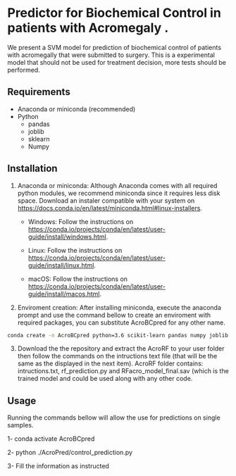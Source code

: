 # Predictor for Biochemical Control in patients with Acromegaly .

We present a SVM model for prediction of biochemical control of 
patients with acromegally that were submitted to surgery. This is a experimental model
that should not be used for treatment decision, more tests should be performed. 


## Requirements

* Anaconda or miniconda (recommended)
* Python
  * pandas
  * joblib
  * sklearn
  * Numpy
  
## Installation
1. Anaconda or miniconda:
 Although Anaconda comes with all required python modules, we recommend miniconda since it requires less disk space. Download an instaler compatible with your system 
 on https://docs.conda.io/en/latest/miniconda.html#linux-installers.
 
    * Windows: Follow the instructions on https://conda.io/projects/conda/en/latest/user-guide/install/windows.html.
    
    * Linux: Follow the instructions on https://conda.io/projects/conda/en/latest/user-guide/install/linux.html.
    
    * macOS: Follow the instructions on https://conda.io/projects/conda/en/latest/user-guide/install/macos.html.
    
    
2. Enviroment creation:
After installing miniconda, execute the anaconda prompt and use the command bellow to create an enviroment with required packages, you can substitute AcroBCpred for any other name. 
```sh
conda create -n AcroBCpred python=3.6 scikit-learn pandas numpy joblib 
```

3. Download the the repository and extract the AcroRF to your user folder then follow the commands on the intructions text file (that will be the same as the displayed in the next item). AcroRF folder contains: intructions.txt, rf_prediction.py and RFacro_model_final.sav (which is the trained model and could be used along with any other code.


      
## Usage 
Running the commands bellow will allow the use for predictions on single samples.

1- conda activate AcroBCpred

2- python ./AcroPred/control_prediction.py

3- Fill the information as instructed










